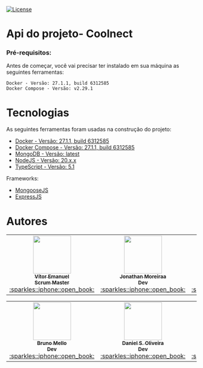 [![License](http://img.shields.io/github/license/Jonathanmoreiraa/api-coolnect)](https://github.com/Jonathanmoreiraa/api-coolnect/blob/main/LICENSE)

# Api do projeto- Coolnect

### Pré-requisitos:

Antes de começar, você vai precisar ter instalado em sua máquina as seguintes ferramentas:

```
Docker - Versão: 27.1.1, build 6312585
Docker Compose - Versão: v2.29.1
```

# Tecnologias

As seguintes ferramentas foram usadas na construção do projeto:

- [Docker           - Versão: 27.1.1, build 6312585](https://www.docker.com/)
- [Docker Compose   - Versão: 27.1.1, build 6312585](https://www.docker.com/)
- [MongoDB          - Versão: latest](https://www.mongodb.com/)
- [NodeJS           - Versão: 20.x.x](https://nodejs.org/)
- [TypeScript       - Versão: 5.1](https://vuejs.org/)

Frameworks:
- [MongooseJS](https://mongoosejs.com/)
- [ExpressJS](https://expressjs.com/pt-br/)


# Autores

<table align="center">
    <tr>
        <td align="center">
            <a href="https://github.com/vitoreqf">
                <img src="https://avatars.githubusercontent.com/u/160675303?v=4" width="100px;" alt=""/><br />
                <sub><b>Vítor Emanuel<br>Scrum Master</b></sub>
            </a><br />
            <a href="https://github.com/Jonathanmoreiraa/coolnect-front/commits?author=vitoreqf" title="Scrum Master">:sparkles::iphone::open_book:</a>
        </td>
        <td align="center">
            <a href="https://github.com/Jonathanmoreiraa">
                <img src="https://avatars.githubusercontent.com/u/61876910?v=4" width="100px;" alt=""/><br />
                <sub><b>Jonathan Moreiraa<br>Dev</b></sub>
            </a><br />
            <a href="https://github.com/Jonathanmoreiraa/coolnect-front/commits?author=Jonathanmoreiraa" title="Dev Team">:sparkles::iphone::open_book:</a>
        </td>
        <td align="center">
            <a href="https://github.com/jvitor-santos">
                <img src="https://avatars.githubusercontent.com/u/116177071?v=4" width="100px;" alt=""/><br />
                <sub><b>João Vitor<br>Dev</b></sub>
            </a><br />
            <a href="https://github.com/Jonathanmoreiraa/coolnect-front/commits?author=jvitor-santos" title="Dev Team">:sparkles::iphone::open_book:</a>
        </td>
    </tr>
</table>
<table align="center">
    <tr>
        <td align="center">
            <a href="https://github.com/BrunoRMello">
                <img src="https://avatars.githubusercontent.com/u/59987398?v=4" width="100px;" alt=""/><br />
                <sub><b>Bruno Mello<br>Dev</b></sub>
            </a><br />
            <a href="https://github.com/Jonathanmoreiraa/api-coolnect/commits?author=BrunoRMello" title="Dev Team">:sparkles::iphone::open_book:</a>
        </td>
        <td align="center">
            <a href="https://github.com/danielsantosoliveira">
                <img src="https://avatars.githubusercontent.com/u/55162125?v=4?s=100" width="100px;" alt=""/><br />
                <sub><b>Daniel S. Oliveira<br>Dev</b></sub>
            </a><br />
            <a href="https://github.com/Jonathanmoreiraa/api-coolnect/commits?author=danielsantosoliveira" title="Dev Team">:sparkles::iphone::open_book:</a>
        </td>
        <td align="center">
            <a href="https://github.com/LuizFAraujo">
                <img src="https://avatars.githubusercontent.com/u/62732243?v=4" width="100px;" alt=""/><br />
                <sub><b>Luiz F. Araujo<br>Dev</b></sub>
            </a><br />
            <a href="https://github.com/Jonathanmoreiraa/api-coolnect/commits?author=LuizFAraujo" title="Dev Team">:sparkles::iphone::open_book:</a>
        </td>
    </tr>
</table>